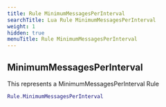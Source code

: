 ```yaml
---
title: Rule MinimumMessagesPerInterval
searchTitle: Lua Rule MinimumMessagesPerInterval
weight: 1
hidden: true
menuTitle: Rule MinimumMessagesPerInterval
---
```

## MinimumMessagesPerInterval

This represents a MinimumMessagesPerInterval Rule
```lua
Rule.MinimumMessagesPerInterval
```